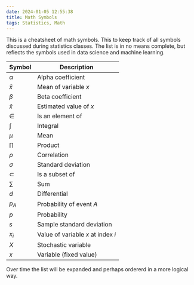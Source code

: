 ```yaml
---
date: 2024-01-05 12:55:38
title: Math Symbols
tags: Statistics, Math
---
```


This is a cheatsheet of math symbols. This to keep track of all symbols discussed during statistics classes. The list is in no means complete, but reflects the symbols used in data science and machine learning.

| Symbol    | Description                        |
| --------- | ---------------------------------- |
| $\alpha$  | Alpha coefficient                  |
| $\bar{x}$ | Mean of variable $x$               |
| $\beta$   | Beta coefficient                   |
| $\hat{x}$ | Estimated value of $x$             |
| $\in$     | Is an element of                   |
| $\int$    | Integral                           |
| $\mu$     | Mean                               |
| $\prod$   | Product                            |
| $\rho$    | Correlation                        |
| $\sigma$  | Standard deviation                 |
| $\subset$ | Is a subset of                     |
| $\sum$    | Sum                                |
| $d$       | Differential                       |
| $p_A$     | Probability of event $A$           |
| $p$       | Probability                        |
| $s$       | Sample standard deviation          |
| $x_i$     | Value of variable $x$ at index $i$ |
| $X$       | Stochastic variable                |
| $x$       | Variable (fixed value)             |

Over time the list will be expanded and perhaps ordererd in a more logical way.